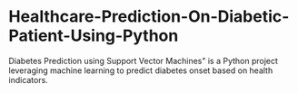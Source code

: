 # Healthcare-Prediction-On-Diabetic-Patient-Using-Python
Diabetes Prediction using Support Vector Machines" is a Python project leveraging machine learning to predict diabetes onset based on health indicators. 
